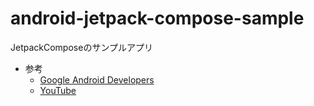 # android-jetpack-compose-sample
JetpackComposeのサンプルアプリ

- 参考
  - [Google Android Developers](https://developer.android.com/develop/ui/compose/layouts?hl=ja)
  - [YouTube](https://www.youtube.com/channel/UCVHFbqXqoYvEWM1Ddxl0QDg)
